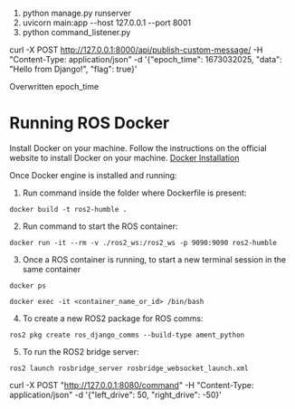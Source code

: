 
1) python manage.py runserver
2) uvicorn main:app --host 127.0.0.1 --port 8001
3) python command_listener.py

curl -X POST http://127.0.0.1:8000/api/publish-custom-message/ -H "Content-Type: application/json" -d '{"epoch_time": 1673032025, "data": "Hello from Django!", "flag": true}'

Overwritten epoch_time

# Running ROS Docker

Install Docker on your machine. Follow the instructions on the official website to install Docker on your machine.
[Docker Installation](https://docs.docker.com/get-docker/)

Once Docker engine is installed and running:

1. Run command inside the folder where Dockerfile is present:

```
docker build -t ros2-humble .
```

2. Run command to start the ROS container:

```
docker run -it --rm -v ./ros2_ws:/ros2_ws -p 9090:9090 ros2-humble
```

3. Once a ROS container is running, to start a new terminal session in the same container

```
docker ps
```

```
docker exec -it <container_name_or_id> /bin/bash
```

4. To create a new ROS2 package for ROS comms:

```
ros2 pkg create ros_django_comms --build-type ament_python
```

5. To run the ROS2 bridge server:

```
ros2 launch rosbridge_server rosbridge_websocket_launch.xml
```



curl -X POST "http://127.0.0.1:8080/command" -H "Content-Type: application/json" -d '{"left_drive": 50, "right_drive": -50}'
